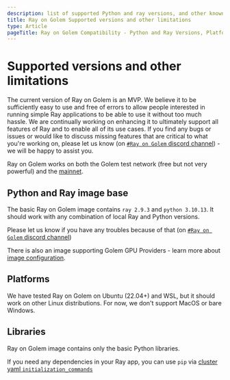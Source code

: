 ```yaml
---
description: list of supported Python and ray versions, and other known issues
title: Ray on Golem Supported versions and other limitations
type: Article
pageTitle: Ray on Golem Compatibility - Python and Ray Versions, Platform Support, and Limitations
---
```


# Supported versions and other limitations

The current version of Ray on Golem is an MVP. We believe it to be sufficiently easy to use and free of errors to allow people interested in running simple Ray applications to be able to use it without too much hassle.
We are continually working on enhancing it to ultimately support all features of Ray and to enable all of its use cases.
If you find any bugs or issues or would like to discuss missing features
that are critical to what you're working on, please let us know
(on [`#Ray on Golem` discord channel](https://chat.golem.network/)) - 
we will be happy to assist you.

Ray on Golem works on both the Golem test network (free but not very powerful) 
and the [mainnet](/docs/creators/ray/mainnet).

## Python and Ray image base

The basic Ray on Golem image contains `ray 2.9.3` and `python 3.10.13`.
It should work with any combination of local Ray and Python versions.

Please let us know if you have any troubles because of that (on [`#Ray on Golem` discord channel](https://chat.golem.network/))

There is also an image supporting Golem GPU Providers - learn more about [image configuration](/docs/creators/ray/cluster-yaml#image-tag-and-image-hash).

## Platforms

We have tested Ray on Golem on Ubuntu (22.04+) and WSL, but it should work on other Linux distributions. For now, we don't support MacOS or bare Windows.

## Libraries

Ray on Golem image contains only the basic Python libraries.

If you need any dependencies in your Ray app,
you can use `pip` via [cluster yaml `initialization_commands`](/docs/creators/ray/cluster-yaml#initializationcommands)

<!--
You can also instruct Ray on Golem to use the needed libraries during execution by passing the `runtime_env` parameter to `ray.init()`.
It is demonstrated for example in [this tutorial](/docs/creators/ray/conversion-to-ray-on-golem-tutorial#passendplaylibraryrequirementtoray).
-->
